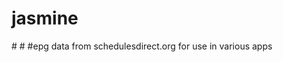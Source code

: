 # jasmine
#<?xml version="1.0" encoding="UTF-8"?>
#<!DOCTYPE tv SYSTEM "xmltv.dtd">
#epg data from schedulesdirect.org for use in various apps
